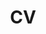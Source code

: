 ---
layout: default
permalink: /assets/pdf/CV.pdf
title: "CV"
cv_pdf: true
nav: true
nav_order: 2
---